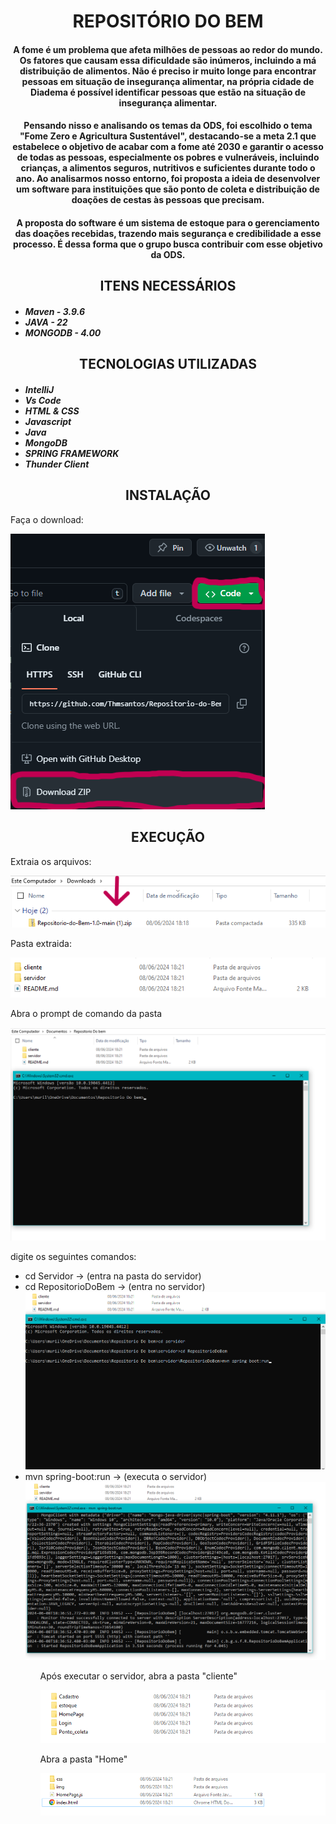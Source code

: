 <h1 style="text-align:center;">REPOSITÓRIO DO BEM</h1>

<h4 style="text-align:center;">
  A fome é um problema que afeta milhões de pessoas ao redor do mundo. Os fatores que causam essa dificuldade são inúmeros, incluindo a má distribuição de alimentos. Não é preciso ir muito longe para encontrar pessoas em situação de insegurança alimentar, na própria cidade de Diadema é possível identificar pessoas que estão na situação de insegurança alimentar.
</h4>

<h4 style="text-align:center;">
  Pensando nisso e analisando os temas da ODS, foi escolhido o tema "Fome Zero e Agricultura Sustentável", destacando-se a meta 2.1 que estabelece o objetivo de acabar com a fome até 2030 e garantir o acesso de todas as pessoas, especialmente os pobres e vulneráveis, incluindo crianças, a alimentos seguros, nutritivos e suficientes durante todo o ano. Ao analisarmos nosso entorno, foi proposta a ideia de desenvolver um software para instituições que são ponto de coleta e distribuição de doações de cestas às pessoas que precisam.
</h4>

<h4 style="text-align:center;">
  A proposta do software é um sistema de estoque para o gerenciamento das doações recebidas, trazendo mais segurança e credibilidade a esse processo. É dessa forma que o grupo busca contribuir com esse objetivo da ODS.
</h4>

<h2 style="text-align:center;">ITENS NECESSÁRIOS</h2>
<h5>
    <ul>
        <li>Maven - 3.9.6</li>
        <li>JAVA - 22</li>
        <li>MONGODB - 4.00</li>
    </ul>
</h5>

<h2 style="text-align:center;">TECNOLOGIAS UTILIZADAS</h2>
<h5>
    <ul>
        <li>IntelliJ</li>
        <li>Vs Code</li>
        <li>HTML & CSS</li>
        <li>Javascript</li>
        <li>Java</li>
        <li>MongoDB</li>
        <li>SPRING FRAMEWORK</li>
        <li>Thunder Client</li>
    </ul>
</h5>


<h2 style="text-align:center;">INSTALAÇÃO</h2>
<p>Faça o download:</p>
<img src="./images/download.png">


<h2 style="text-align:center;">EXECUÇÃO</h2>
<p>Extraia os arquivos:</p>
<img src="./images/extrair.png">

<p>Pasta extraida:</p>
<img src="./images/extraido.png">

<p>Abra o prompt de comando da pasta</p>
<img src="./images/cmdAberto.png">

<p>
  digite os seguintes comandos:
  <ul>
    <li>cd Servidor -> (entra na pasta do servidor)</li>
    <li>cd RepositorioDoBem -> (entra no servidor)</li>
    <img src="./images/comandosDeLocalizacao.png">
    <li>mvn spring-boot:run -> (executa o servidor)</li>
    <img src="./images/resComandos.png">
  <ul>

</p>

<p>Após executar o servidor, abra a pasta "cliente"</p>
<img src="./images/clienteFolder.png">

<p>Abra a pasta "Home"</p>
<img src="./images/homeFolder.png">

